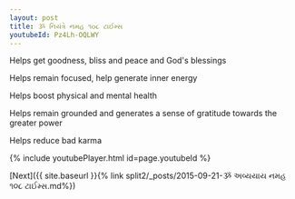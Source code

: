 ```yaml
---
layout: post
title: ૐ નિયંત્રે નમહ ૧૦૮ ટાઈમ્સ
youtubeId: Pz4Lh-OQLWY
---
```

 
 
Helps get goodness, bliss and peace and God's blessings
 
Helps remain focused, help generate inner energy 
 
Helps boost physical and mental health 
 
Helps remain grounded and generates a sense of gratitude towards the greater power 
 
Helps reduce bad karma
 
 
 
 


{% include youtubePlayer.html id=page.youtubeId %}
 
[Next]({{ site.baseurl }}{% link  split2/_posts/2015-09-21-ૐ અવ્યયાય નમહ ૧૦૮ ટાઈમ્સ.md%})
 
